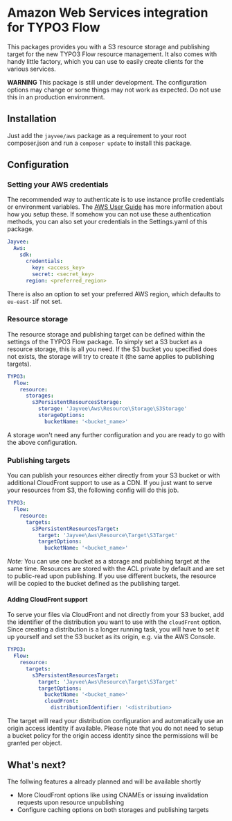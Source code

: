 # Amazon Web Services integration for TYPO3 Flow 
This packages provides you with a S3 resource storage and publishing target for the new TYPO3 Flow resource management. It also comes with handy little factory, which you can use to easily create clients for the various services.

**WARNING** This package is still under development. The configuration options may change or some things may not work as expected. Do not use this in an production environment.

## Installation

Just add the `jayvee/aws` package as a requirement to your root composer.json and run a `composer update` to install this package.

## Configuration

### Setting your AWS credentials

The recommended way to authenticate is to use instance profile credentials or environment variables. The [AWS User Guide](http://docs.aws.amazon.com/aws-sdk-php/v3/guide/guide/credentials.html) has more information about how you setup these. If somehow you can not use these authentication methods, you can also set your credentials in the Settings.yaml of this package.

```yaml
Jayvee:
  Aws:
    sdk:
      credentials:
        key: <access_key>
        secret: <secret_key>
      region: <preferred_region>
```

There is also an option to set your preferred AWS region, which defaults to `eu-east-1`if not set.

### Resource storage

The resource storage and publishing target can be defined within the settings of the TYPO3 Flow package. To simply set a S3 bucket as a resource storage, this is all you need. If the S3 bucket you specified does not exists, the storage will try to create it (the same applies to publishing targets).

```yaml
TYPO3:
  Flow:
    resource:
      storages:
        s3PersistentResourcesStorage:
          storage: 'Jayvee\Aws\Resource\Storage\S3Storage'
          storageOptions:
            bucketName: '<bucket_name>'
```

A storage won't need any further configuration and you are ready to go with the above configuration.

### Publishing targets

You can publish your resources either directly from your S3 bucket or with additional CloudFront support to use as a CDN. If you just want to serve your resources from S3, the following config will do this job.

```yaml
TYPO3:
  Flow:
    resource:
      targets:
        s3PersistentResourcesTarget:
          target: 'Jayvee\Aws\Resource\Target\S3Target'
          targetOptions:
            bucketName: '<bucket_name>'
```

*Note:* You can use one bucket as a storage and publishing target at the same time. Resources are stored with the ACL private by default and are set to public-read upon publishing. If you use different buckets, the resource will be copied to the bucket defined as the publishing target.

#### Adding CloudFront support

To serve your files via CloudFront and not directly from your S3 bucket, add the identifier of the distribution you want to use with the `cloudFront` option. Since creating a distribution is a longer running task, you will have to set it up yourself and set the S3 bucket as its origin, e.g. via the AWS Console.

```yaml
TYPO3:
  Flow:
    resource:
      targets:
        s3PersistentResourcesTarget:
          target: 'Jayvee\Aws\Resource\Target\S3Target'
          targetOptions:
            bucketName: '<bucket_name>'
            cloudFront:
              distributionIdentifier: '<distribution>
```

The target will read your distribution configuration and automatically use an origin access identity if available. Please note that you do not need to setup a bucket policy for the origin access identity since the permissions will be granted per object.

## What's next?

The follwing features a already planned and will be available shortly

* More CloudFront options like using CNAMEs or issuing invalidation requests upon resource unpublishing
* Configure caching options on both storages and publishing targets
